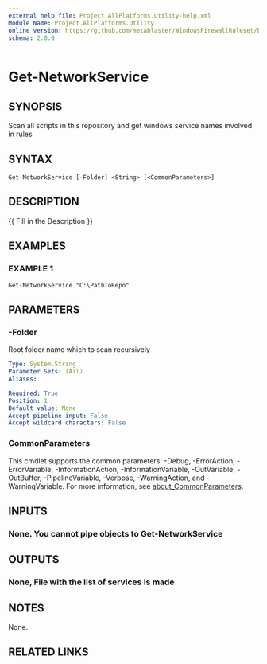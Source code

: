 ```yaml
---
external help file: Project.AllPlatforms.Utility-help.xml
Module Name: Project.AllPlatforms.Utility
online version: https://github.com/metablaster/WindowsFirewallRuleset/blob/master/Modules/Project.AllPlatforms.Utility/Help/en-US/Get-NetworkService.md
schema: 2.0.0
---
```


# Get-NetworkService

## SYNOPSIS

Scan all scripts in this repository and get windows service names involved in rules

## SYNTAX

```none
Get-NetworkService [-Folder] <String> [<CommonParameters>]
```

## DESCRIPTION

{{ Fill in the Description }}

## EXAMPLES

### EXAMPLE 1

```none
Get-NetworkService "C:\PathToRepo"
```

## PARAMETERS

### -Folder

Root folder name which to scan recursively

```yaml
Type: System.String
Parameter Sets: (All)
Aliases:

Required: True
Position: 1
Default value: None
Accept pipeline input: False
Accept wildcard characters: False
```

### CommonParameters

This cmdlet supports the common parameters: -Debug, -ErrorAction, -ErrorVariable, -InformationAction, -InformationVariable, -OutVariable, -OutBuffer, -PipelineVariable, -Verbose, -WarningAction, and -WarningVariable. For more information, see [about_CommonParameters](http://go.microsoft.com/fwlink/?LinkID=113216).

## INPUTS

### None. You cannot pipe objects to Get-NetworkService

## OUTPUTS

### None, File with the list of services is made

## NOTES

None.

## RELATED LINKS

